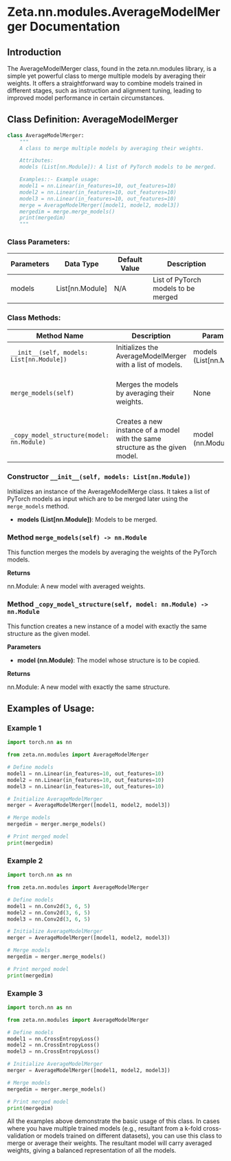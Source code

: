 # Zeta.nn.modules.AverageModelMerger Documentation

## Introduction

The AverageModelMerger class, found in the zeta.nn.modules library, is a simple yet powerful class to merge multiple models by averaging their weights. It offers a straightforward way to combine models trained in different stages, such as instruction and alignment tuning, leading to improved model performance in certain circumstances.

## Class Definition: AverageModelMerger

```python
class AverageModelMerger:
    """
    A class to merge multiple models by averaging their weights.

    Attributes:
    models (List[nn.Module]): A list of PyTorch models to be merged.

    Examples::- Example usage:
    model1 = nn.Linear(in_features=10, out_features=10)
    model2 = nn.Linear(in_features=10, out_features=10)
    model3 = nn.Linear(in_features=10, out_features=10)
    merge = AverageModelMerger([model1, model2, model3])
    mergedim = merge.merge_models()
    print(mergedim)
    """
```

### Class Parameters:

| Parameters | Data Type     | Default Value | Description |
|------------|---------------|---------------|-------------|
| models     | List[nn.Module]     | N/A           | List of PyTorch models to be merged

### Class Methods:

| Method Name       | Description | Parameters | Returns |
|-------------------|-------------|------------|---------|
| `__init__(self, models: List[nn.Module])`| Initializes the AverageModelMerger with a list of models. | models (List[nn.Module]) | None |
| `merge_models(self)` | Merges the models by averaging their weights. | None | A new model with averaged weights. | 
| `_copy_model_structure(model: nn.Module)` | Creates a new instance of a model with the same structure as the given model. | model (nn.Module) | A new model with the same structure. | 

### Constructor `__init__(self, models: List[nn.Module])`

Initializes an instance of the AverageModelMerge class. It takes a list of PyTorch models as input which are to be merged later using the `merge_models` method. 

- **models (List[nn.Module])**: Models to be merged.

### Method `merge_models(self) -> nn.Module`

This function merges the models by averaging the weights of the PyTorch models. 

**Returns**

nn.Module: A new model with averaged weights.

### Method `_copy_model_structure(self, model: nn.Module) -> nn.Module`

This function creates a new instance of a model with exactly the same structure as the given model.

**Parameters**
- **model (nn.Module)**: The model whose structure is to be copied.

**Returns**

nn.Module: A new model with exactly the same structure.

## Examples of Usage:

### Example 1
```python
import torch.nn as nn

from zeta.nn.modules import AverageModelMerger

# Define models
model1 = nn.Linear(in_features=10, out_features=10)
model2 = nn.Linear(in_features=10, out_features=10)
model3 = nn.Linear(in_features=10, out_features=10)

# Initialize AverageModelMerger
merger = AverageModelMerger([model1, model2, model3])

# Merge models
mergedim = merger.merge_models()

# Print merged model
print(mergedim)
```

### Example 2
```python
import torch.nn as nn

from zeta.nn.modules import AverageModelMerger

# Define models
model1 = nn.Conv2d(3, 6, 5)
model2 = nn.Conv2d(3, 6, 5)
model3 = nn.Conv2d(3, 6, 5)

# Initialize AverageModelMerger
merger = AverageModelMerger([model1, model2, model3])

# Merge models
mergedim = merger.merge_models()

# Print merged model
print(mergedim)
```

### Example 3
```python
import torch.nn as nn

from zeta.nn.modules import AverageModelMerger

# Define models
model1 = nn.CrossEntropyLoss()
model2 = nn.CrossEntropyLoss()
model3 = nn.CrossEntropyLoss()

# Initialize AverageModelMerger
merger = AverageModelMerger([model1, model2, model3])

# Merge models
mergedim = merger.merge_models()

# Print merged model
print(mergedim)
```

All the examples above demonstrate the basic usage of this class. In cases where you have multiple trained models (e.g., resultant from a k-fold cross-validation or models trained on different datasets), you can use this class to merge or average their weights. The resultant model will carry averaged weights, giving a balanced representation of all the models.
